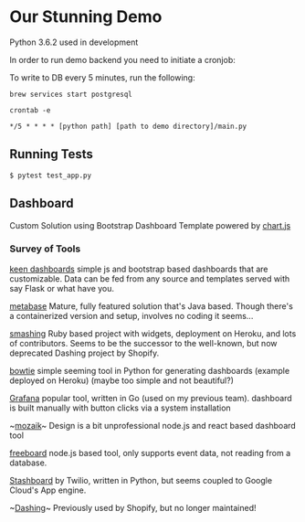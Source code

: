 # Our Stunning Demo
Python 3.6.2 used in development

In order to run demo backend you need to initiate a cronjob:

To write to DB every 5 minutes, run the following:

`brew services start postgresql`

`crontab -e`

`*/5 * * * * [python path] [path to demo directory]/main.py`


## Running Tests

`$ pytest test_app.py`

## Dashboard


Custom Solution using Bootstrap Dashboard Template powered by [chart.js](https://www.chartjs.org/)

### Survey of Tools

[keen dashboards](https://github.com/keen/dashboards)
simple js and bootstrap based dashboards that are customizable. 
Data can be fed from any source and templates served with say Flask or 
what have you.

[metabase](https://metabase.com/)
Mature, fully featured solution that's Java based. Though there's a containerized version and setup, involves no coding it seems...

[smashing](https://github.com/Smashing/smashing)
Ruby based project with widgets, deployment on Heroku, and lots of contributors.
Seems to be the successor to the well-known, but now deprecated Dashing project by Shopify.

[bowtie](https://github.com/jwkvam/bowtie)
simple seeming tool in Python for generating dashboards (example deployed on Heroku)
(maybe too simple and not beautiful?)

[Grafana](https://grafana.com/)
popular tool, written in Go (used on my previous team). 
dashboard is built manually with button clicks via a system installation

~[mozaik](https://github.com/plouc/mozaik)~
Design is a bit unprofessional
node.js and react based dashboard tool

[freeboard](https://github.com/Freeboard/freeboard)
node.js based tool, only supports event data, not reading from a database.

[Stashboard](http://www.stashboard.org/)
by Twilio, written in Python, but seems coupled to Google Cloud's App engine.


~[Dashing](https://github.com/Shopify/dashing)~
Previously used by Shopify, but no longer maintained!

